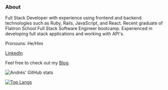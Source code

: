 ### About 

<!--
**andresanunezt/andresanunezt** is a ✨ _special_ ✨ repository because its `README.md` (this file) appears on your GitHub profile.

Here are some ideas to get you started:

- 🔭 I’m currently working on ...
- 🌱 I’m currently learning ...
- 👯 I’m looking to collaborate on ...
- 🤔 I’m looking for help with ...
- 💬 Ask me about ...
- 📫 How to reach me: ...
- 😄 Pronouns: ...
- ⚡ Fun fact: ...
-->

Full Stack Developer with experience using frontend and backend technologies such as Ruby, Rails, JavaScript, and React. Recent graduate of Flatiron School Full Stack Software Engineer bootcamp. Experienced in developing full stack applications and working with API's.

Pronouns: He/Him

[LinkedIn](https://www.linkedin.com/in/andr%C3%A9s-nu%C3%B1ez-tinajero-732a51218/)

Feel free to check out my [Blog](https://andresanunezt.medium.com).

![Andrés' GitHub stats](https://github-readme-stats.vercel.app/api?username=andresanunezt&show_icons=true&theme=dark)



[![Top Langs](https://github-readme-stats.vercel.app/api/top-langs/?username=andresanunezt&exclude_repo=github-readme-stats,andresanunezt.github.io)](https://github.com/andresanunezt/github-readme-stats)
